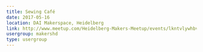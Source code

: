 ```yaml
---
title: Sewing Café
date: 2017-05-16
location: DAI Makerspace, Heidelberg
link: http://www.meetup.com/Heidelberg-Makers-Meetup/events/lkntvlywhbvb/
usergroup: makershd
type: usergroup
---
```

